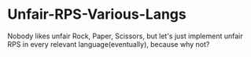 # Unfair-RPS-Various-Langs
Nobody likes unfair Rock, Paper, Scissors, but let's just implement unfair RPS in every relevant language(eventually), because why not?
